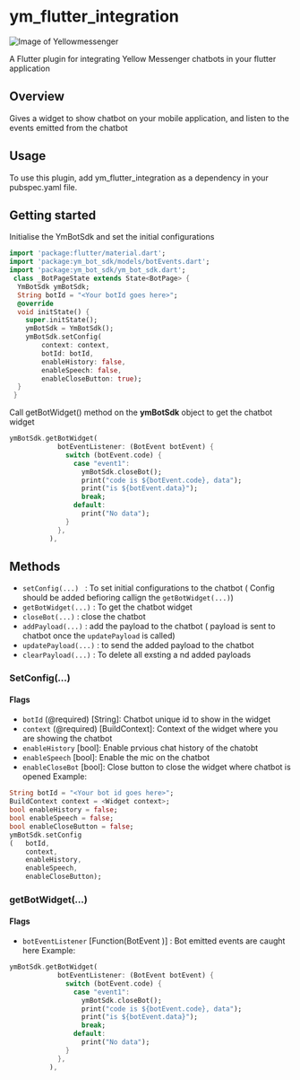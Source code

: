 # ym_flutter_integration 
![Image of Yellowmessenger](https://yellowmessenger.com/wp-content/uploads/2020/08/Frame.png)

A Flutter plugin for integrating Yellow Messenger chatbots in your flutter application
## Overview 
Gives a widget to show chatbot on your mobile application, and listen to the events emitted from the chatbot 
## Usage
To use this plugin, add ym_flutter_integration as a dependency in your pubspec.yaml file.
## Getting started
Initialise the YmBotSdk and set the initial configurations 
```dart
import 'package:flutter/material.dart';
import 'package:ym_bot_sdk/models/botEvents.dart';
import 'package:ym_bot_sdk/ym_bot_sdk.dart';
 class _BotPageState extends State<BotPage> {
  YmBotSdk ymBotSdk;
  String botId = "<Your botId goes here>";
  @override
  void initState() {
    super.initState();
    ymBotSdk = YmBotSdk();
    ymBotSdk.setConfig(
        context: context,
        botId: botId,
        enableHistory: false,
        enableSpeech: false,
        enableCloseButton: true);
  }
 }
```
Call getBotWidget() method on the **ymBotSdk** object to get the chatbot widget
```dart
ymBotSdk.getBotWidget(
            botEventListener: (BotEvent botEvent) {
              switch (botEvent.code) {
                case "event1":
                  ymBotSdk.closeBot();
                  print("code is ${botEvent.code}, data");
                  print("is ${botEvent.data}");
                  break;
                default:
                  print("No data");
              }
            },
          ),
```
## Methods
* `setConfig(...) ` : To set initial configurations to the chatbot ( Config should be added befioring callign the `getBotWidget(...)`)
* `getBotWidget(...)` : To get the chatbot widget
* `closeBot(...)` : close the chatbot
* `addPayload(...)` : add the payload to the chatbot ( payload is sent to chatbot once the `updatePayload` is called)
* `updatePayload(...)` : to send the added payload to the chatbot
* `clearPayload(...)` : To delete all exsting a nd added payloads
### SetConfig(...)
#### Flags
* `botId` (@required) [String]: Chatbot unique id to show in the widget
* `context` (@required) [BuildContext]: Context of the widget where you are showing the chatbot
* `enableHistory` [bool]: Enable prvious chat history of the chatobt
* `enableSpeech` [bool]: Enable the mic on the chatbot
* `enableCloseBot` [bool]: Close button to close the widget where chatbot is opened
Example:
```dart
String botId = "<Your bot id goes here>";
BuildContext context = <Widget context>;
bool enableHistory = false;
bool enableSpeech = false;
bool enableCloseButton = false;
ymBotSdk.setConfig
(   botId,
    context,
    enableHistory,
    enableSpeech,
    enableCloseButton);
```
### getBotWidget(...)
#### Flags
* `botEventListener` [Function(BotEvent )] : Bot emitted events are caught here 
Example:
```dart
ymBotSdk.getBotWidget(
            botEventListener: (BotEvent botEvent) {
              switch (botEvent.code) {
                case "event1":
                  ymBotSdk.closeBot();
                  print("code is ${botEvent.code}, data");
                  print("is ${botEvent.data}");
                  break;
                default:
                  print("No data");
              }
            },
          ),
```
